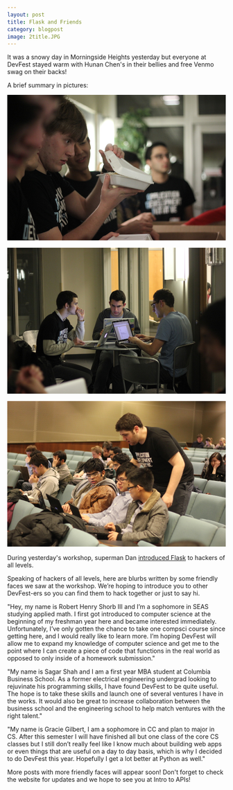 ```yaml
---
layout: post
title: Flask and Friends
category: blogpost
image: 2title.JPG
---
```

It was a snowy day in Morningside Heights yesterday but everyone at DevFest stayed warm with Hunan Chen's in their bellies and free Venmo swag on their backs! 

A brief summary in pictures:

![Dan looking at food](/img/2Dan.JPG)

![group of three](/img/2groupthree.JPG)

![matt](/img/2matthelping.JPG)

During yesterday's workshop, superman Dan [introduced Flask](http://adicu.com/intro-webdev/) to hackers of all levels. 

Speaking of hackers of all levels, here are blurbs written by some friendly faces we saw at the workshop. We’re hoping to introduce you to other DevFest-ers so you can find them to hack together or just to say hi. 

"Hey, my name is Robert Henry Shorb III and I’m a sophomore in SEAS studying applied math.  I first got introduced to computer science at the beginning of my freshman year here and became interested immediately.  Unfortunately, I’ve only gotten the chance to take one compsci course since getting here, and I would really like to learn more.  I’m hoping DevFest will allow me to expand my knowledge of computer science and get me to the point where I can create a piece of code that functions in the real world as opposed to only inside of a homework submission."

"My name is Sagar Shah and I am a first year MBA student at Columbia Business School. As a former electrical engineering undergrad looking to rejuvinate his programming skills, I have found DevFest to be quite useful. The hope is to take these skills and launch one of several ventures I have in the works. It would also be great to increase collaboration between the business school and the engineering school to help match ventures with the right talent."

"My name is Gracie Gilbert, I am a sophomore in CC and plan to major in CS. After this semester I will have finished all but one class of the core CS classes but I still don’t really feel like I know much about building web apps or even things that are useful on a day to day basis, which is why I decided to do DevFest this year. Hopefully I get a lot better at Python as well."

More posts with more friendly faces will appear soon! Don't forget to check the website for updates and we hope to see you at Intro to APIs!
